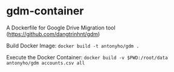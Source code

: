 # gdm-container
A Dockerfile for Google Drive Migration tool (https://github.com/dangtrinhnt/gdm)

Build Docker Image:
`docker build -t antonyho/gdm .`

Execute the Docker Container:
`docker build -v $PWD:/root/data antonyho/gdm accounts.csv all`

